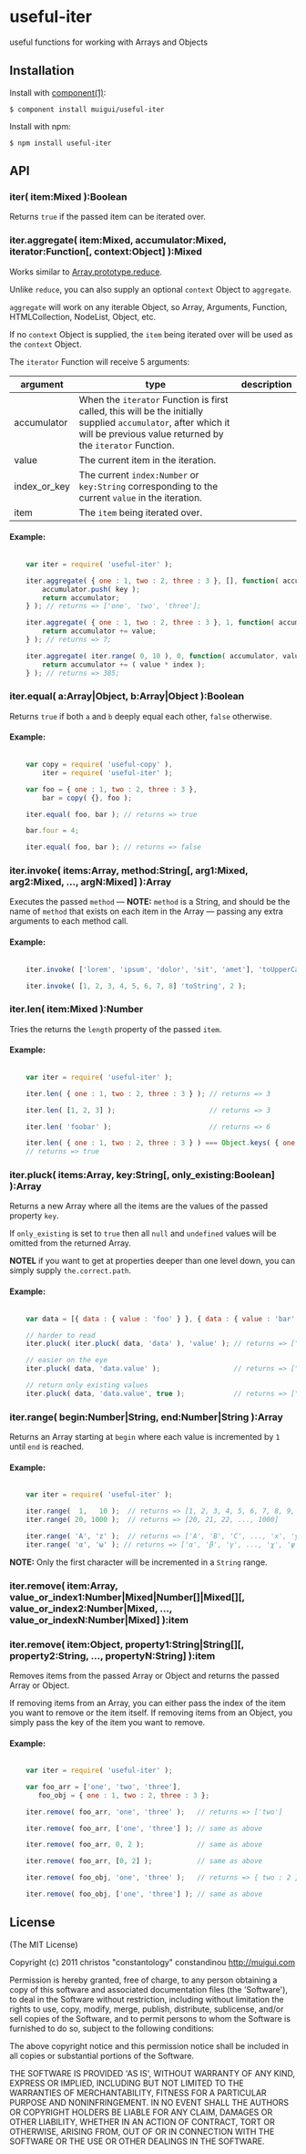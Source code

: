 
# useful-iter

  useful functions for working with Arrays and Objects

## Installation

  Install with [component(1)](http://component.io):

    $ component install muigui/useful-iter

  Install with npm:

    $ npm install useful-iter

## API

### iter( item:Mixed ):Boolean
Returns `true` if the passed item can be iterated over.

### iter.aggregate( item:Mixed, accumulator:Mixed, iterator:Function[, context:Object] ):Mixed
Works similar to [Array.prototype.reduce](https://developer.mozilla.org/en/JavaScript/Reference/Global_Objects/Array/reduce).

Unlike `reduce`, you can also supply an optional `context` Object to `aggregate`.

`aggregate` will work on any iterable Object, so Array, Arguments, Function, HTMLCollection, NodeList, Object, etc.

If no `context` Object is supplied, the `item` being iterated over will be used as the `context` Object.

The `iterator` Function will receive 5 arguments:

<table border="0" cellpadding="0" cellspacing="0" width="100%"><thead>
	<tr><th>argument</th><th>type</th><th>description</th></tr>
</thead><tbody>
	<tr><td>accumulator</td><td>When the <code>iterator</code> Function is first called, this will be the initially supplied <code>accumulator</code>, after which it will be previous value returned by the <code>iterator</code> Function.</td></tr>
	<tr><td>value</td><td>The current item in the iteration.</td></tr>
	<tr><td>index_or_key</td><td>The current <code>index:Number</code> or <code>key:String</code> corresponding to the current <code>value</code> in the iteration.</td></tr>
	<tr><td>item</td><td>The <code>item</code> being iterated over.</td></tr>
</tbody></table>

#### Example:

```javascript

	var iter = require( 'useful-iter' );

    iter.aggregate( { one : 1, two : 2, three : 3 }, [], function( accumulator, value, key ) {
    	accumulator.push( key );
    	return accumulator;
    } ); // returns => ['one', 'two', 'three'];

    iter.aggregate( { one : 1, two : 2, three : 3 }, 1, function( accumulator, value, key ) {
    	return accumulator += value;
    } ); // returns => 7;

    iter.aggregate( iter.range( 0, 10 ), 0, function( accumulator, value, index ) {
    	return accumulator += ( value * index );
    } ); // returns => 385;

```

### iter.equal( a:Array|Object, b:Array|Object ):Boolean
Returns `true` if both `a` and `b` deeply equal each other, `false` otherwise.

#### Example:

```javascript

	var copy = require( 'useful-copy' ),
		iter = require( 'useful-iter' );

    var foo = { one : 1, two : 2, three : 3 },
        bar = copy( {}, foo );

    iter.equal( foo, bar ); // returns => true

    bar.four = 4;

    iter.equal( foo, bar ); // returns => false

```

### iter.invoke( items:Array, method:String[, arg1:Mixed, arg2:Mixed, ..., argN:Mixed] ):Array
Executes the passed `method` — **NOTE:** `method` is a String, and should be the name of `method` that exists on each item in the Array — passing any extra arguments to each method call.

#### Example:

```javascript

    iter.invoke( ['lorem', 'ipsum', 'dolor', 'sit', 'amet'], 'toUpperCase' ); // returns => ["LOREM", "IPSUM", "DOLOR", "SIT", "AMET"]

    iter.invoke( [1, 2, 3, 4, 5, 6, 7, 8] 'toString', 2 );                    // returns => ['1', '10', '11', '100', '101', '110', '111', '1000']

```

### iter.len( item:Mixed ):Number
Tries the returns the `length` property of the passed `item`.

#### Example:

```javascript

	var iter = require( 'useful-iter' );

    iter.len( { one : 1, two : 2, three : 3 } ); // returns => 3

    iter.len( [1, 2, 3] );                       // returns => 3

    iter.len( 'foobar' );                        // returns => 6

    iter.len( { one : 1, two : 2, three : 3 } ) === Object.keys( { one : 1, two : 2, three : 3 } ).length
    // returns => true

```

### iter.pluck( items:Array, key:String[, only_existing:Boolean] ):Array
Returns a new Array where all the items are the values of the passed property `key`.

If `only_existing` is set to `true` then all `null` and `undefined` values will be omitted from the returned Array.

**NOTEL** if you want to get at properties deeper than one level down, you can simply supply `the.correct.path`.

#### Example:

```javascript

    var data = [{ data : { value : 'foo' } }, { data : { value : 'bar' } }, {}, { value : 'blim' }, { data : { value : 'blam' } }];

    // harder to read
    iter.pluck( iter.pluck( data, 'data' ), 'value' ); // returns => ["foo", "bar", undefined, undefined, "blam"]

    // easier on the eye
    iter.pluck( data, 'data.value' );                  // returns => ["foo", "bar", undefined, undefined, "blam"]

    // return only existing values
    iter.pluck( data, 'data.value', true );            // returns => ["foo", "bar", "blam"]

```

### iter.range( begin:Number|String, end:Number|String ):Array
Returns an Array starting at `begin` where each value is incremented by `1` until `end` is reached.

#### Example:

```javascript

	var iter = require( 'useful-iter' );

    iter.range(  1,   10 );  // returns => [1, 2, 3, 4, 5, 6, 7, 8, 9, 10]
    iter.range( 20, 1000 );  // returns => [20, 21, 22, ..., 1000]

    iter.range( 'A', 'z' );  // returns => ['A', 'B', 'C', ..., 'x', 'y', 'z']
    iter.range( 'α', 'ω' ); // returns => ['α', 'β', 'γ', ..., 'χ', 'ψ', 'ω']

```

**NOTE:** Only the first character will be incremented in a `String` range.

### iter.remove( item:Array, value_or_index1:Number|Mixed|Number[]|Mixed[][, value_or_index2:Number|Mixed, ..., value_or_indexN:Number|Mixed] ):item
### iter.remove( item:Object, property1:String|String[][, property2:String, ..., propertyN:String] ):item
Removes items from the passed Array or Object and returns the passed Array or Object.

If removing items from an Array, you can either pass the index of the item you want to remove or the item itself.
If removing items from an Object, you simply pass the key of the item you want to remove.

#### Example:

```javascript

	var iter = require( 'useful-iter' );

    var foo_arr = ['one', 'two', 'three'],
       foo_obj = { one : 1, two : 2, three : 3 };

    iter.remove( foo_arr, 'one', 'three' );   // returns => ['two']

    iter.remove( foo_arr, ['one', 'three'] ); // same as above

    iter.remove( foo_arr, 0, 2 );             // same as above

    iter.remove( foo_arr, [0, 2] );           // same as above

    iter.remove( foo_obj, 'one', 'three' );   // returns => { two : 2 }

    iter.remove( foo_obj, ['one', 'three'] ); // same as above

```

## License

(The MIT License)

Copyright (c) 2011 christos "constantology" constandinou http://muigui.com

Permission is hereby granted, free of charge, to any person obtaining a copy of this software and associated documentation files (the 'Software'), to deal in the Software without restriction, including without limitation the rights to use, copy, modify, merge, publish, distribute, sublicense, and/or sell copies of the Software, and to permit persons to whom the Software is furnished to do so, subject to the following conditions:

The above copyright notice and this permission notice shall be included in all copies or substantial portions of the Software.

THE SOFTWARE IS PROVIDED 'AS IS', WITHOUT WARRANTY OF ANY KIND, EXPRESS OR IMPLIED, INCLUDING BUT NOT LIMITED TO THE WARRANTIES OF MERCHANTABILITY, FITNESS FOR A PARTICULAR PURPOSE AND NONINFRINGEMENT. IN NO EVENT SHALL THE AUTHORS OR COPYRIGHT HOLDERS BE LIABLE FOR ANY CLAIM, DAMAGES OR OTHER LIABILITY, WHETHER IN AN ACTION OF CONTRACT, TORT OR OTHERWISE, ARISING FROM, OUT OF OR IN CONNECTION WITH THE SOFTWARE OR THE USE OR OTHER DEALINGS IN THE SOFTWARE.

